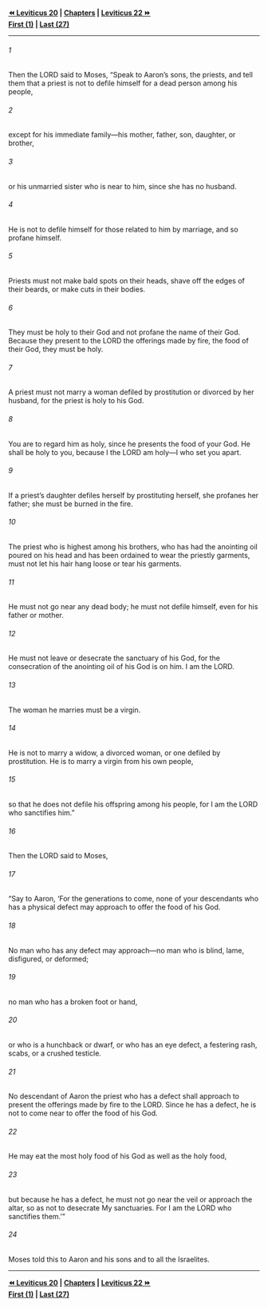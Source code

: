   
**[⏪ Leviticus 20](./Leviticus%2020.md) | [Chapters](./_index.md) | [Leviticus 22 ⏩](./Leviticus%2022.md)**  
**[First (1)](./Leviticus%201.md) | [Last (27)](./Leviticus%2027.md)**  
  
---  
  
###### 1  
Then the LORD said to Moses, “Speak to Aaron’s sons, the priests, and tell them that a priest is not to defile himself for a dead person among his people,  
  
###### 2  
except for his immediate family—his mother, father, son, daughter, or brother,  
  
###### 3  
or his unmarried sister who is near to him, since she has no husband.  
  
###### 4  
He is not to defile himself for those related to him by marriage, and so profane himself.  
  
###### 5  
Priests must not make bald spots on their heads, shave off the edges of their beards, or make cuts in their bodies.  
  
###### 6  
They must be holy to their God and not profane the name of their God. Because they present to the LORD the offerings made by fire, the food of their God, they must be holy.  
  
###### 7  
A priest must not marry a woman defiled by prostitution or divorced by her husband, for the priest is holy to his God.  
  
###### 8  
You are to regard him as holy, since he presents the food of your God. He shall be holy to you, because I the LORD am holy—I who set you apart.  
  
###### 9  
If a priest’s daughter defiles herself by prostituting herself, she profanes her father; she must be burned in the fire.  
  
###### 10  
The priest who is highest among his brothers, who has had the anointing oil poured on his head and has been ordained to wear the priestly garments, must not let his hair hang loose or tear his garments.  
  
###### 11  
He must not go near any dead body; he must not defile himself, even for his father or mother.  
  
###### 12  
He must not leave or desecrate the sanctuary of his God, for the consecration of the anointing oil of his God is on him. I am the LORD.  
  
###### 13  
The woman he marries must be a virgin.  
  
###### 14  
He is not to marry a widow, a divorced woman, or one defiled by prostitution. He is to marry a virgin from his own people,  
  
###### 15  
so that he does not defile his offspring among his people, for I am the LORD who sanctifies him.”  
  
###### 16  
Then the LORD said to Moses,  
  
###### 17  
“Say to Aaron, ‘For the generations to come, none of your descendants who has a physical defect may approach to offer the food of his God.  
  
###### 18  
No man who has any defect may approach—no man who is blind, lame, disfigured, or deformed;  
  
###### 19  
no man who has a broken foot or hand,  
  
###### 20  
or who is a hunchback or dwarf, or who has an eye defect, a festering rash, scabs, or a crushed testicle.  
  
###### 21  
No descendant of Aaron the priest who has a defect shall approach to present the offerings made by fire to the LORD. Since he has a defect, he is not to come near to offer the food of his God.  
  
###### 22  
He may eat the most holy food of his God as well as the holy food,  
  
###### 23  
but because he has a defect, he must not go near the veil or approach the altar, so as not to desecrate My sanctuaries. For I am the LORD who sanctifies them.’”  
  
###### 24  
Moses told this to Aaron and his sons and to all the Israelites.  
  
  
---  
  
**[⏪ Leviticus 20](./Leviticus%2020.md) | [Chapters](./_index.md) | [Leviticus 22 ⏩](./Leviticus%2022.md)**  
**[First (1)](./Leviticus%201.md) | [Last (27)](./Leviticus%2027.md)**  
  
